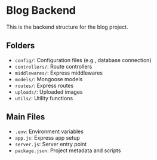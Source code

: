 # Blog Backend

This is the backend structure for the blog project.

## Folders
- `config/`: Configuration files (e.g., database connection)
- `controllers/`: Route controllers
- `middlewares/`: Express middlewares
- `models/`: Mongoose models
- `routes/`: Express routes
- `uploads/`: Uploaded images
- `utils/`: Utility functions

## Main Files
- `.env`: Environment variables
- `app.js`: Express app setup
- `server.js`: Server entry point
- `package.json`: Project metadata and scripts
